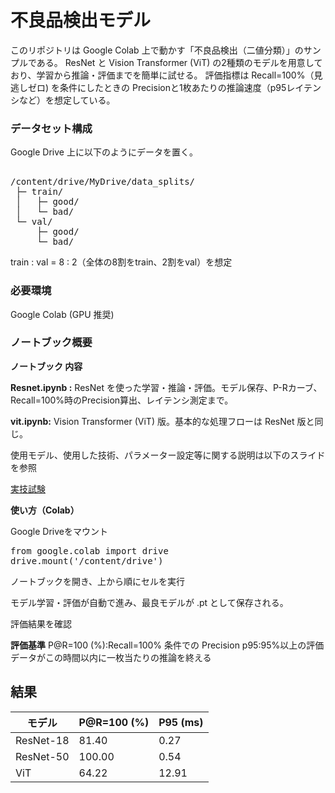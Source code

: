 # 不良品検出モデル

このリポジトリは Google Colab 上で動かす「不良品検出（二値分類）」のサンプルである。
ResNet と Vision Transformer (ViT) の2種類のモデルを用意しており、学習から推論・評価までを簡単に試せる。
評価指標は
 Recall=100%（見逃しゼロ) を条件にしたときの Precisionと1枚あたりの推論速度（p95レイテンシなど）を想定している。

### データセット構成

Google Drive 上に以下のようにデータを置く。
<pre> 
/content/drive/MyDrive/data_splits/
 ├─ train/
 │   ├─ good/
 │   └─ bad/
 └─ val/
     ├─ good/
     └─ bad/
</pre>

train : val = 8 : 2（全体の8割をtrain、2割をval）を想定

### 必要環境

Google Colab (GPU 推奨)

### ノートブック概要
**ノートブック	内容**

**Resnet.ipynb :** 	ResNet を使った学習・推論・評価。モデル保存、P-Rカーブ、Recall=100%時のPrecision算出、レイテンシ測定まで。

**vit.ipynb:**	Vision Transformer (ViT) 版。基本的な処理フローは ResNet 版と同じ。

使用モデル、使用した技術、パラメーター設定等に関する説明は以下のスライドを参照

[実技試験](https://docs.google.com/presentation/d/1B_NXR9ZgPZRWpQIvnW2mIzqJYDfjqxg9b89Ef2UTvDg/edit?usp=sharing)

**使い方（Colab）**

Google Driveをマウント
<pre>
from google.colab import drive
drive.mount('/content/drive')
</pre>

ノートブックを開き、上から順にセルを実行

モデル学習・評価が自動で進み、最良モデルが .pt として保存される。

評価結果を確認

**評価基準**
P@R=100 (%):Recall=100% 条件での Precision
p95:95%以上の評価データがこの時間以内に一枚当たりの推論を終える

## 結果

| モデル     | P@R=100 (%) | P95 (ms) |
|------------|-------------|----------|
| ResNet-18  | 81.40       | 0.27     |
| ResNet-50  | 100.00      | 0.54     |
| ViT        | 64.22       | 12.91    |


